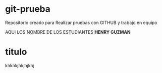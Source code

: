 # git-prueba
Repositorio creado para Realizar pruebas con GITHUB y trabajo en equipo

AQUI LOS NOMBRE DE LOS ESTUDIANTES
**HENRY GUZMAN**
# titulo

khkhkjhkjhjkhj
